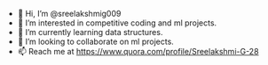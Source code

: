 - 👋 Hi, I’m @sreelakshmig009
- 👀 I’m interested in competitive coding and ml projects.
- 🌱 I’m currently learning data structures.
- 💞️ I’m looking to collaborate on ml projects.
- 📫 Reach me at https://www.quora.com/profile/Sreelakshmi-G-28

<!---
sreelakshmig009/sreelakshmig009 is a ✨ special ✨ repository because its `README.md` (this file) appears on your GitHub profile.
You can click the Preview link to take a look at your changes.
--->
